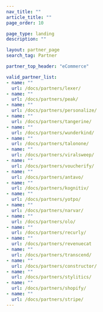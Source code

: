 ```yaml
---
nav_title: ""
article_title: ""
page_order: 10

page_type: landing
description: ""

layout: partner_page
search_tag: Partner

partner_top_header: "eCommerce"

valid_partner_list:
- name: ""
  url: /docs/partners/lexer/
- name: ""
  url: /docs/partners/peak/
- name: ""
  url: /docs/partners/personalize/
- name: ""
  url: /docs/partners/tangerine/
- name: ""
  url: /docs/partners/wunderkind/
- name: ""
  url: /docs/partners/talonone/
- name: ""
  url: /docs/partners/viralsweep/
- name: ""
  url: /docs/partners/voucherify/
- name: ""
  url: /docs/partners/antavo/
- name: ""
  url: /docs/partners/kognitiv/
- name: ""
  url: /docs/partners/yotpo/
- name: ""
  url: /docs/partners/narvar/
- name: ""
  url: /docs/partners/olo/
- name: ""
  url: /docs/partners/recurly/
- name: ""
  url: /docs/partners/revenuecat
- name: ""
  url: /docs/partners/transcend/
- name: ""
  url: /docs/partners/constructor/
- name: ""
  url: /docs/partners/stylitics/
- name: ""
  url: /docs/partners/shopify/
- name: ""
  url: /docs/partners/stripe/
---
```

